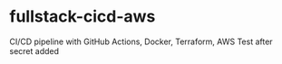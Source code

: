 # fullstack-cicd-aws
CI/CD pipeline with GitHub Actions, Docker, Terraform, AWS
Test after secret added